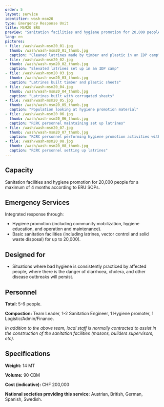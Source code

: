 ```yaml
---
order: 5
layout: service
identifier: wash-msm20
type: Emergency Response Unit
title: MSM20 ERU
preview: "Sanitation facilities and hygiene promotion for 20,000 people."
lang: en
pictures:
- file: /wash/wash-msm20_01.jpg
  thumb: /wash/wash-msm20_01_thumb.jpg
  caption: "Cleaned latrines made by timber and plastic in an IDP camp"
- file: /wash/wash-msm20_02.jpg
  thumb: /wash/wash-msm20_02_thumb.jpg
  caption: "Elevated latrines set up in an IDP camp"
- file: /wash/wash-msm20_03.jpg
  thumb: /wash/wash-msm20_03_thumb.jpg
  caption: "Latrines built timber and plastic sheets"
- file: /wash/wash-msm20_04.jpg
  thumb: /wash/wash-msm20_04_thumb.jpg
  caption: "Latrines built with corrugated sheets"
- file: /wash/wash-msm20_05.jpg
  thumb: /wash/wash-msm20_05_thumb.jpg
  caption: "Population looking at hygiene promotion material"
- file: /wash/wash-msm20_06.jpg
  thumb: /wash/wash-msm20_06_thumb.jpg
  caption: "RCRC personnel maintaining set up latrines"
- file: /wash/wash-msm20_07.jpg
  thumb: /wash/wash-msm20_07_thumb.jpg
  caption: "RCRC personnel performing hygiene promotion activities with the community"
- file: /wash/wash-msm20_08.jpg
  thumb: /wash/wash-msm20_08_thumb.jpg
  caption: "RCRC personnel setting up latrines"
---
```


## Capacity

Sanitation facilities and hygiene promotion for 20,000 people for a maximum of 4 months according to ERU SOPs. 

## Emergency Services

Integrated response through:

- Hygiene promotion (including community mobilization, hygiene education, and operation and maintenance).
- Basic sanitation facilities (including latrines, vector control and solid waste disposal) for up to 20,000).

## Designed for

- Situations where bad hygiene is consistently practiced by affected people, where there is the danger of diarrhoea, cholera, and other disease outbreaks will persist.

## Personnel

**Total:** 5-6 people.

**Compostion:** Team Leader, 1-2 Sanitation Engineer, 1 Hygiene promoter, 1 Logistic/Admin/Finance.

_In addition to the above team, local staff is normally contracted to assist in the construction of the sanitation facilities (masons, builders supervisors, etc)._

## Specifications

**Weight:** 14 MT

**Volume:** 90 CBM

**Cost (indicative):** CHF 200,000

**National societies providing this service:** Austrian, British, German, Spanish, Swedish.
